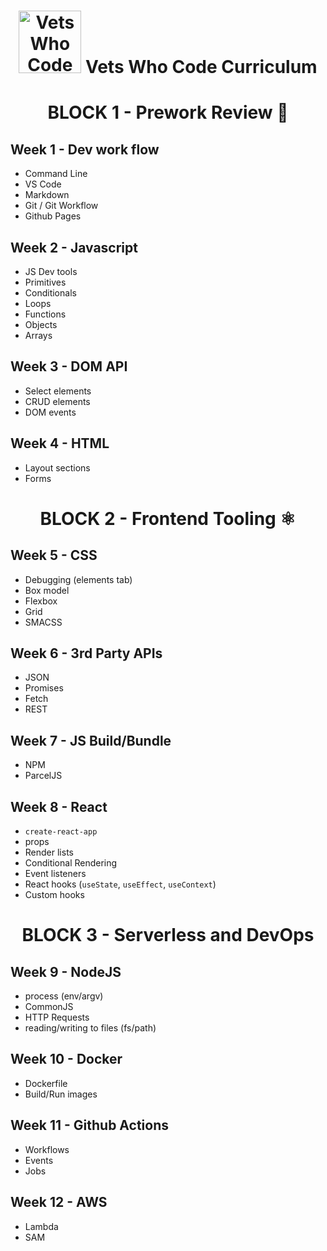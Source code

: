 <h1 align="center"><img src="/images/vwc.gif" alt="Vets Who Code" width="100px" /> Vets Who Code Curriculum </h1>

<h1 align="center">BLOCK   1 - Prework Review 🔧</h1>

## Week 1 - Dev work flow

- Command Line
- VS Code
- Markdown
- Git / Git Workflow
- Github Pages

## Week 2 - Javascript

- JS Dev tools
- Primitives
- Conditionals
- Loops
- Functions
- Objects
- Arrays

## Week 3 - DOM API

- Select elements
- CRUD elements
- DOM events

## Week 4 - HTML

- Layout sections
- Forms

<h1 align="center">BLOCK 2 - Frontend Tooling ⚛️ </h1>

## Week 5 - CSS

- Debugging (elements tab)
- Box model
- Flexbox
- Grid
- SMACSS

## Week 6 - 3rd Party APIs

- JSON
- Promises
- Fetch
- REST

## Week 7 - JS Build/Bundle

- NPM
- ParcelJS

## Week 8 - React

- `create-react-app`
- props
- Render lists
- Conditional Rendering
- Event listeners
- React hooks (`useState`, `useEffect`, `useContext`)
- Custom hooks

<h1 align="center">BLOCK 3 - Serverless and DevOps </h1>

## Week 9 - NodeJS

- process (env/argv)
- CommonJS
- HTTP Requests
- reading/writing to files (fs/path)

## Week 10 - Docker

- Dockerfile
- Build/Run images

## Week 11 - Github Actions

- Workflows
- Events
- Jobs

## Week 12 - AWS

- Lambda
- SAM
